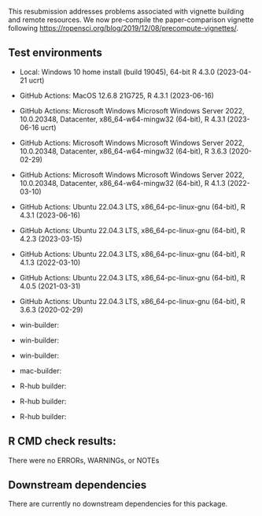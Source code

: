 This resubmission addresses problems associated with vignette building and remote resources.
We now pre-compile the paper-comparison vignette following https://ropensci.org/blog/2019/12/08/precompute-vignettes/.

## Test environments

* Local: Windows 10 home install (build 19045), 64-bit R 4.3.0 (2023-04-21 ucrt)

* GitHub Actions: MacOS 12.6.8 21G725, R 4.3.1 (2023-06-16)

* GitHub Actions: Microsoft Windows Microsoft Windows Server 2022, 10.0.20348, Datacenter, x86_64-w64-mingw32 (64-bit), R 4.3.1 (2023-06-16 ucrt)
* GitHub Actions: Microsoft Windows Microsoft Windows Server 2022, 10.0.20348, Datacenter, x86_64-w64-mingw32 (64-bit), R 3.6.3 (2020-02-29) 
* GitHub Actions: Microsoft Windows Microsoft Windows Server 2022, 10.0.20348, Datacenter, x86_64-w64-mingw32 (64-bit), R 4.1.3 (2022-03-10)

* GitHub Actions: Ubuntu 22.04.3 LTS, x86_64-pc-linux-gnu (64-bit), R 4.3.1 (2023-06-16)  
* GitHub Actions: Ubuntu 22.04.3 LTS, x86_64-pc-linux-gnu (64-bit), R 4.2.3 (2023-03-15)   
* GitHub Actions: Ubuntu 22.04.3 LTS, x86_64-pc-linux-gnu (64-bit), R 4.1.3 (2022-03-10)  
* GitHub Actions: Ubuntu 22.04.3 LTS, x86_64-pc-linux-gnu (64-bit), R 4.0.5 (2021-03-31)  
* GitHub Actions: Ubuntu 22.04.3 LTS, x86_64-pc-linux-gnu (64-bit), R 3.6.3 (2020-02-29)

* win-builder: 
* win-builder: 
* win-builder: 

* mac-builder:

* R-hub builder: 
* R-hub builder: 
* R-hub builder:


## R CMD check results:
There were no ERRORs, WARNINGs, or NOTEs

## Downstream dependencies
There are currently no downstream dependencies for this package.
